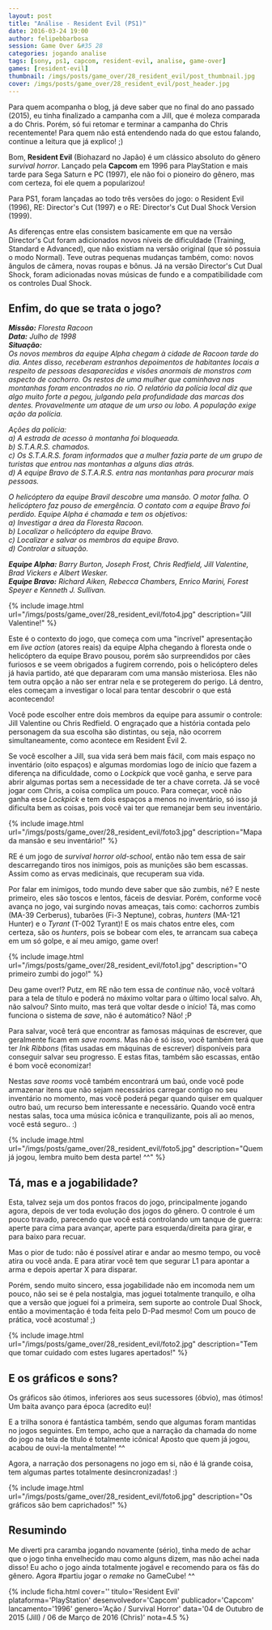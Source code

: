```yaml
---
layout: post
title: "Análise - Resident Evil (PS1)"
date: 2016-03-24 19:00
author: felipebbarbosa
session: Game Over &#35 28
categories: jogando analise
tags: [sony, ps1, capcom, resident-evil, analise, game-over]
games: [resident-evil]
thumbnail: /imgs/posts/game_over/28_resident_evil/post_thumbnail.jpg
cover: /imgs/posts/game_over/28_resident_evil/post_header.jpg
---
```


Para quem acompanha o blog, já deve saber que no final do ano passado (2015), eu tinha finalizado a campanha com a Jill, que é moleza comparada a do Chris. Porém, só fui retomar e terminar a campanha do Chris recentemente! Para quem não está entendendo nada do que estou falando, continue a leitura que já explico! ;)

<!--more-->

Bom, **Resident Evil** (Biohazard no Japão) é um clássico absoluto do gênero _survival horror_. Lançado pela **Capcom** em 1996 para PlayStation e mais tarde para Sega Saturn e PC (1997), ele não foi o pioneiro do gênero, mas com certeza, foi ele quem a popularizou!

Para PS1, foram lançadas ao todo três versões do jogo: o Resident Evil (1996), RE: Director's Cut (1997) e o RE: Director's Cut Dual Shock Version (1999).

As diferenças entre elas consistem basicamente em que na versão Director's Cut foram adicionados novos níveis de dificuldade (Training, Standard e Advanced), que não existiam na versão original (que só possuia o modo Normal). Teve outras pequenas mudanças também, como: novos ângulos de câmera, novas roupas e bônus. Já na versão Director's Cut Dual Shock, foram adicionadas novas músicas de fundo e a compatibilidade com os controles Dual Shock.

## Enfim, do que se trata o jogo?

_**Missão:** Floresta Racoon  
**Data:** Julho de 1998  
**Situação:**  
Os novos membros da equipe Alpha chegam à cidade de Racoon tarde do dia. Antes disso, receberam estranhos depoimentos de habitantes locais a respeito de pessoas desaparecidas e visões anormais de monstros com aspecto de cachorro. Os restos de uma mulher que caminhava nas montanhas foram encontrados no rio. O relatório da polícia local diz que algo muito forte a pegou, julgando pela profundidade das marcas dos dentes. Provavelmente um ataque de um urso ou lobo. A população exige ação da polícia._

_Ações da polícia:  
a) A estrada de acesso à montanha foi bloqueada.  
b) S.T.A.R.S. chamados.  
c) Os S.T.A.R.S. foram informados que a mulher fazia parte de um grupo de turistas que entrou nas montanhas a alguns dias atrás.  
d) A equipe Bravo de S.T.A.R.S. entra nas montanhas para procurar mais pessoas._

_O helicóptero da equipe Bravil descobre uma mansão. O motor falha. O helicóptero faz pouso de emergência. O contato com a equipe Bravo foi perdido. Equipe Alpha é chamada e tem os objetivos:  
a) Investigar a área da Floresta Racoon.  
b) Localizar o helicóptero da equipe Bravo.  
c) Localizar e salvar os membros da equipe Bravo.  
d) Controlar a situação._

_**Equipe Alpha:** Barry Burton, Joseph Frost, Chris Redfield, Jill Valentine, Brad Vickers e Albert Wesker.  
**Equipe Bravo:** Richard Aiken, Rebecca Chambers, Enrico Marini, Forest Speyer e Kenneth J. Sullivan._

{% include image.html url="/imgs/posts/game_over/28_resident_evil/foto4.jpg" description="Jill Valentine!" %}

Este é o contexto do jogo, que começa com uma "incrível" apresentação em _live action_ (atores reais) da equipe Alpha chegando à floresta onde o helicóptero da equipe Bravo pousou, porém são surpreendidos por cães furiosos e se veem obrigados a fugirem correndo, pois o helicóptero deles já havia partido, até que depararam com uma mansão misteriosa. Eles não tem outra opção a não ser entrar nela e se protegerem do perigo. Lá dentro, eles começam a investigar o local para tentar descobrir o que está acontecendo!

Você pode escolher entre dois membros da equipe para assumir o controle: Jill Valentine ou Chris Redfield. O engraçado que a história contada pelo personagem da sua escolha são distintas, ou seja, não ocorrem simultaneamente, como acontece em Resident Evil 2.

Se você escolher a Jill, sua vida será bem mais fácil, com mais espaço no inventário (oito espaços) e algumas mordomias logo de início que fazem a diferença na dificuldade, como o _Lockpick_ que você ganha, e serve para abrir algumas portas sem a necessidade de ter a chave correta. Já se você jogar com Chris, a coisa complica um pouco. Para começar, você não ganha esse _Lockpick_ e tem dois espaços a menos no inventário, só isso já dificulta bem as coisas, pois você vai ter que remanejar bem seu inventário.

{% include image.html url="/imgs/posts/game_over/28_resident_evil/foto3.jpg" description="Mapa da mansão e seu inventário!" %}

RE é um jogo de _survival horror old-school_, então não tem essa de sair descarregando tiros nos inimigos, pois as munições são bem escassas. Assim como as ervas medicinais, que recuperam sua vida.

Por falar em inimigos, todo mundo deve saber que são zumbis, né? E neste primeiro, eles são toscos e lentos, fáceis de desviar. Porém, conforme você avança no jogo, vai surgindo novas ameaças, tais como: cachorros zumbis (MA-39 Cerberus), tubarões (Fi-3 Neptune), cobras, _hunters_ (MA-121 Hunter) e o _Tyrant_ (T-002 Tyrant)! E os mais chatos entre eles, com certeza, são os _hunters_, pois se bobear com eles, te arrancam sua cabeça em um só golpe, e aí meu amigo, game over!

{% include image.html url="/imgs/posts/game_over/28_resident_evil/foto1.jpg" description="O primeiro zumbi do jogo!" %}

Deu game over!? Putz, em RE não tem essa de _continue_ não, você voltará para a tela de título e poderá no máximo voltar para o último local salvo. Ah, não salvou? Sinto muito, mas terá que voltar desde o início! Tá, mas como funciona o sistema de _save_, não é automático? Não! ;P

Para salvar, você terá que encontrar as famosas máquinas de escrever, que geralmente ficam em _save rooms_. Mas não é só isso, você também terá que ter _Ink Ribbons_ (fitas usadas em máquinas de escrever) disponíveis para conseguir salvar seu progresso. E estas fitas, também são escassas, então é bom você economizar!

Nestas _save rooms_ você também encontrará um baú, onde você pode armazenar itens que não sejam necessários carregar contigo no seu inventário no momento, mas você poderá pegar quando quiser em qualquer outro baú, um recurso bem interessante e necessário. Quando você entra nestas salas, toca uma música icônica e tranquilizante, pois ali ao menos, você está seguro.. :)

{% include image.html url="/imgs/posts/game_over/28_resident_evil/foto5.jpg" description="Quem já jogou, lembra muito bem desta parte! ^^" %}

## Tá, mas e a jogabilidade?

Esta, talvez seja um dos pontos fracos do jogo, principalmente jogando agora, depois de ver toda evolução dos jogos do gênero. O controle é um pouco travado, parecendo que você está controlando um tanque de guerra: aperte para cima para avançar, aperte para esquerda/direita para girar, e para baixo para recuar.

Mas o pior de tudo: não é possível atirar e andar ao mesmo tempo, ou você atira ou você anda. E para atirar você tem que segurar L1 para apontar a arma e depois apertar X para disparar.

Porém, sendo muito sincero, essa jogabilidade não em incomoda nem um pouco, não sei se é pela nostalgia, mas joguei totalmente tranquilo, e olha que a versão que joguei foi a primeira, sem suporte ao controle Dual Shock, então a movimentação é toda feita pelo D-Pad mesmo! Com um pouco de prática, você acostuma! ;)

{% include image.html url="/imgs/posts/game_over/28_resident_evil/foto2.jpg" description="Tem que tomar cuidado com estes lugares apertados!" %}

## E os gráficos e sons?

Os gráficos são ótimos, inferiores aos seus sucessores (óbvio), mas ótimos! Um baita avanço para época (acredito eu)!

E a trilha sonora é fantástica também, sendo que algumas foram mantidas no jogos seguintes. Em tempo, acho que a narração da chamada do nome do jogo na tela de título é totalmente icônica! Aposto que quem já jogou, acabou de ouvi-la mentalmente! ^^

Agora, a narração dos personagens no jogo em si, não é lá grande coisa, tem algumas partes totalmente desincronizadas! :)

{% include image.html url="/imgs/posts/game_over/28_resident_evil/foto6.jpg" description="Os gráficos são bem caprichados!" %}

## Resumindo

Me diverti pra caramba jogando novamente (sério), tinha medo de achar que o jogo tinha envelhecido mau como alguns dizem, mas não achei nada disso! Eu acho o jogo ainda totalmente jogável e recomendo para os fãs do gênero. Agora #partiu jogar o _remake_ no GameCube! ^^

{% include ficha.html
  cover=''
  titulo='Resident Evil'
  plataforma='PlayStation'
  desenvolvedor='Capcom'
  publicador='Capcom'
  lancamento='1996'
  genero='Ação / Survival Horror'
  data='04 de Outubro de 2015 (Jill) / 06 de Março de 2016 (Chris)'
  nota=4.5 %}
